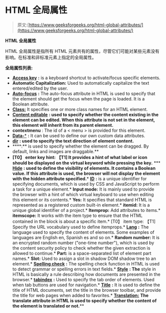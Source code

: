 # HTML 全局属性

> 原文:[https://www.geeksforgeeks.org/html-global-attributes/](https://www.geeksforgeeks.org/html-global-attributes/)

**HTML 全局属性**

HTML 全局属性是指所有 HTML 元素共有的属性，尽管它们可能对某些元素没有影响。在标准和非标准元素上指定的全局属性。

**全局属性列表:**

*   [**Access key**](https://www.geeksforgeeks.org/html-accesskey-attribute/) **:** is a keyboard shortcut to activate/focus specific elements.
*   **Automatic Capitalization:** Used to automatically capitalize the text entered/edited by the user.
*   [**Auto-focus**](https://www.geeksforgeeks.org/html-autofocus-attribute/) **:** The auto-focus attribute in HTML is used to specify that the element should get the focus when the page is loaded. It is a Boolean attribute.
*   [**Class:**](https://www.geeksforgeeks.org/html-class-attribute/) It specifies one or more class names for an HTML element.
*   [**Content editable**](https://www.geeksforgeeks.org/html-contenteditable-attribute/) **: used to specify whether the content existing in the element can be edited. When this attribute is not set in the element, this element will inherit from its parent element.**
*   **contextmenu** : The id of a < menu > is provided for this element.
*   [**Data-***](https://www.geeksforgeeks.org/html-data-attributes/) **:** It can be used to define our own custom data attributes.
*   [**dir**](https://www.geeksforgeeks.org/html-dir-attribute/) **: used to specify the text direction of element content.**
*   [](https://www.geeksforgeeks.org/html-draggable-attribute/)****:** is used to specify whether the element can be dragged. By default, links and images are draggable.**
*   **[T0】 enter key hint: 【T1] It provides a hint of what label or icon should be displayed on the virtual keyword while pressing the key.**
***   [**Hide**](https://www.geeksforgeeks.org/html-hidden-attribute/) **: used to define the visibility of elements. It contains a Boolean value. If this attribute is used, the browser will not display the element with the hidden attribute specified.***   [**ID**](https://www.geeksforgeeks.org/html-id-attributes/) **:** is a unique identifier for specifying documents, which is used by CSS and JavaScript to perform a task for a unique element.*   **Input mode:** It is mainly used to provide the browser with a hint of which virtual keyboard to use when editing this element or its contents.*   **Yes:** It specifies that standard HTML is represented as a registered custom built-in element.*   **itemid:** It is a unique global identifier of a project.*   **Itemprop:** Add attributes to items.*   **itemscope:** It works with the item type to ensure that the HTML contained in the block is about a specific item.*   [T0】 item type: 【T1] Specify the URL vocabulary used to define itemprops.*   [**Lang**](https://www.geeksforgeeks.org/html-lang-attribute/) **:** The language used to specify the content of elements. Some examples of languages are English en, Spanish es and so on.*   **Random number:** It is an encrypted random number ("one-time number"), which is used by the content security policy to check whether the given extraction is allowed to continue.*   **Part:** is a space-separated list of element part names.*   **Slot:** Used to assign a slot in shadow DOM shadow tree to an element.*   [**Spelling check**](https://www.geeksforgeeks.org/html-spell-check/) **:** The spelling check function in HTML is used to detect grammar or spelling errors in text fields.*   [**Style**](https://www.geeksforgeeks.org/html-style-attribute/) **: The** style in HTML is basically a rule describing how documents are presented in the browser.*   [**tabindex**](https://www.geeksforgeeks.org/html-tabindex-attribute/) **:** Used to specify the tab order of elements. Used when tab buttons are used for navigation.*   [**Title**](https://www.geeksforgeeks.org/html-title-tag/) **:** It is used to define the title of HTML documents, set the title in the browser toolbar, and provide the title for web pages when added to favorites.*   [**Translation:**](https://www.geeksforgeeks.org/html5-translate-attribute/#:~:text=The%20translate%20attribute%20in%20HTML,It%20supports%20all%20HTML%20elements.) **The translate attribute in HTML is used to specify whether the content of the element is translated or not.****